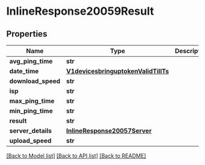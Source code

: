 # InlineResponse20059Result

## Properties
Name | Type | Description | Notes
------------ | ------------- | ------------- | -------------
**avg_ping_time** | **str** |  | [optional] 
**date_time** | [**V1devicesbringuptokenValidTillTs**](V1devicesbringuptokenValidTillTs.md) |  | [optional] 
**download_speed** | **str** |  | [optional] 
**isp** | **str** |  | [optional] 
**max_ping_time** | **str** |  | [optional] 
**min_ping_time** | **str** |  | [optional] 
**result** | **str** |  | [optional] 
**server_details** | [**InlineResponse20057Server**](InlineResponse20057Server.md) |  | [optional] 
**upload_speed** | **str** |  | [optional] 

[[Back to Model list]](../README.md#documentation-for-models) [[Back to API list]](../README.md#documentation-for-api-endpoints) [[Back to README]](../README.md)

